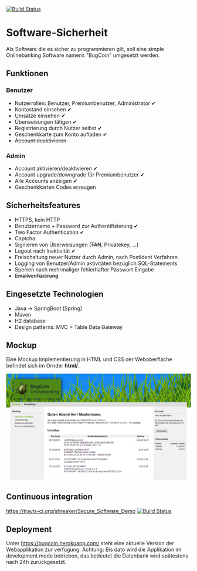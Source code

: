 [![Build Status](https://travis-ci.org/shreaker/Secure_Software_Demo.svg?branch=master)](https://travis-ci.org/shreaker/Secure_Software_Demo)

# Software-Sicherheit

Als Software die es sicher zu programmieren gilt, soll eine simple Onlinebanking Software namens "BugCoin" umgesetzt werden.

## Funktionen
### Benutzer
- Nutzerrollen: Benutzer, Premiumbenutzer, Administrator <html>&#10004;</html>
- Kontostand einsehen <html>&#10004;</html>
- Umsätze einsehen <html>&#10004;</html>
- Überweisungen tätigen <html>&#10004;</html>
- Registrierung durch Nutzer selbst <html>&#10004;</html>
- Geschenkkarte zum Konto aufladen <html>&#10004;</html>
- ~~Account deaktivieren~~

### Admin
- Account aktivieren/deaktivieren <html>&#10004;</html>
- Account upgrade/downgrade für Premiumbenutzer <html>&#10004;</html>
- Alle Accounts anzeigen <html>&#10004;</html>
- Geschenkkarten Codes erzeugen

## Sicherheitsfeatures
- HTTPS, kein HTTP
- Benutzername + Password zur Authentifizierung <html>&#10004;</html>
- Two Factor Authentication <html>&#10004;</html>
- Captcha
- Signieren von Überweisungen (~~TAN~~, Privatekey, ...)
- Logout nach Inaktivität <html>&#10004;</html>
- Freischaltung neuer Nutzer durch Admin, nach PostIdent Verfahren
- Logging von Benutzer/Admin aktivitäten bezüglich SQL-Statements
- Sperren nach mehrmaliger fehlerhafter Passwort Eingabe
- ~~Emailverifizierung~~

## Eingesetzte Technologien
- Java -> SpringBoot (Spring)
- Maven
- H2 database
- Design patterns: MVC + Table Data Gateway

## Mockup
Eine Mockup Implementierung in HTML und CSS der Weboberfläche befindet sich im Ornder **html/**.

![Mockup of Webapplication](docs/readme/mockup_webapp.png)

## Continuous integration   
https://travis-ci.org/shreaker/Secure_Software_Demo [![Build Status](https://travis-ci.org/shreaker/Secure_Software_Demo.svg?branch=master)](https://travis-ci.org/shreaker/Secure_Software_Demo)

## Deployment
Unter https://bugcoin.herokuapp.com/ steht eine aktuelle Version der Webapplikation zur verfügung. Achtung: Bis dato wird die Applikation im development mode betrieben, das bedeutet die Datenbank wird spätestens nach 24h zurückgesetzt.
